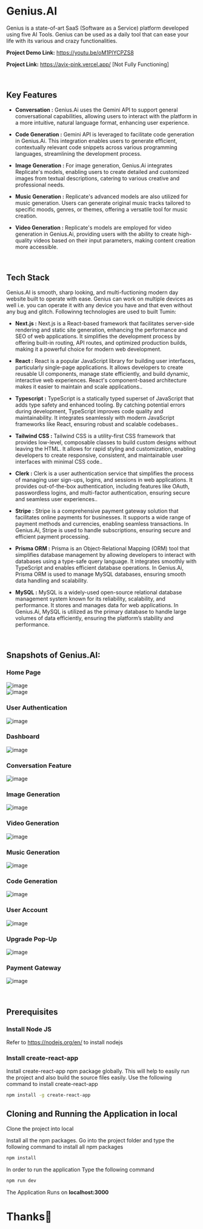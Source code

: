 # Genius.AI
Genius is a state-of-art SaaS (Software as a Service) platform developed using five AI Tools.
Genius can be used as a daily tool that can ease your life with its various and crazy functionalities.

**Project Demo Link:** https://youtu.be/oM1PlYCPZS8

**Project Link:** https://avix-pink.vercel.app/ [Not Fully Functioning]

<br>

## Key Features

- **Conversation :** Genius.Ai uses the Gemini API to support general conversational capabilities, allowing users to interact with the platform in a more intuitive, natural language format, enhancing user experience.

- **Code Generation :** Gemini API is leveraged to facilitate code generation in Genius.Ai. This integration enables users to generate efficient, contextually relevant code snippets across various programming languages, streamlining the development process.

- **Image Generation :** For image generation, Genius.Ai integrates Replicate's models, enabling users to create detailed and customized images from textual descriptions, catering to various creative and professional needs.

- **Music Generation :** Replicate's advanced models are also utilized for music generation. Users can generate original music tracks tailored to specific moods, genres, or themes, offering a versatile tool for music creation.

- **Video Generation :** Replicate's models are employed for video generation in Genius.Ai, providing users with the ability to create high-quality videos based on their input parameters, making content creation more accessible.

<br>

## Tech Stack
Genius.AI is smooth, sharp looking, and multi-fuctioning modern day website built to operate with ease. Genius can work on multiple devices as well i.e. you can operate it with any device you have and that even without any bug and glitch.
Followinng technologies are used to built Tumin: 

- **Next.js :** Next.js is a React-based framework that facilitates server-side rendering and static site generation, enhancing the performance and SEO of web applications. It simplifies the development process by offering built-in routing, API routes, and optimized production builds, making it a powerful choice for modern web development.

- **React :** React is a popular JavaScript library for building user interfaces, particularly single-page applications. It allows developers to create reusable UI components, manage state efficiently, and build dynamic, interactive web experiences. React's component-based architecture makes it easier to maintain and scale applications..

- **Typescript :** TypeScript is a statically typed superset of JavaScript that adds type safety and enhanced tooling. By catching potential errors during development, TypeScript improves code quality and maintainability. It integrates seamlessly with modern JavaScript frameworks like React, ensuring robust and scalable codebases..

- **Tailwind CSS :** Tailwind CSS is a utility-first CSS framework that provides low-level, composable classes to build custom designs without leaving the HTML. It allows for rapid styling and customization, enabling developers to create responsive, consistent, and maintainable user interfaces with minimal CSS code..

- **Clerk :** Clerk is a user authentication service that simplifies the process of managing user sign-ups, logins, and sessions in web applications. It provides out-of-the-box authentication, including features like OAuth, passwordless logins, and multi-factor authentication, ensuring secure and seamless user experiences.. 

- **Stripe :** Stripe is a comprehensive payment gateway solution that facilitates online payments for businesses. It supports a wide range of payment methods and currencies, enabling seamless transactions. In Genius.Ai, Stripe is used to handle subscriptions, ensuring secure and efficient payment processing.

- **Prisma ORM :** Prisma is an Object-Relational Mapping (ORM) tool that simplifies database management by allowing developers to interact with databases using a type-safe query language. It integrates smoothly with TypeScript and enables efficient database operations. In Genius.Ai, Prisma ORM is used to manage MySQL databases, ensuring smooth data handling and scalability.

- **MySQL :** MySQL is a widely-used open-source relational database management system known for its reliability, scalability, and performance. It stores and manages data for web applications. In Genius.Ai, MySQL is utilized as the primary database to handle large volumes of data efficiently, ensuring the platform’s stability and performance.

<br>

## Snapshots of Genius.AI:

### Home Page
![image](https://github.com/Avinash0308/AviX/blob/main/ReadMe_Images/HomePage.png)
<br>
![image](https://github.com/Avinash0308/AviX/blob/main/ReadMe_Images/Testimonials.png)

### User Authentication
![image](https://github.com/Avinash0308/AviX/blob/main/ReadMe_Images/UserAuthentication.png)

### Dashboard
![image](https://github.com/Avinash0308/AviX/blob/main/ReadMe_Images/Dashboard.png)

### Conversation Feature
![image](https://github.com/Avinash0308/AviX/blob/main/ReadMe_Images/Conversation.png)

### Image Generation
![image](https://github.com/Avinash0308/AviX/blob/main/ReadMe_Images/Image.png)

### Video Generation

![image](https://github.com/Avinash0308/AviX/blob/main/ReadMe_Images/Video.png)

### Music Generation
![image](https://github.com/Avinash0308/AviX/blob/main/ReadMe_Images/Music.png)

### Code Generation
![image](https://github.com/Avinash0308/AviX/blob/main/ReadMe_Images/Code.png)

### User Account
![image](https://github.com/Avinash0308/AviX/blob/main/ReadMe_Images/Account.png)

### Upgrade Pop-Up
![image](https://github.com/Avinash0308/AviX/blob/main/ReadMe_Images/Upgrade.png)

### Payment Gateway
![image](https://github.com/Avinash0308/AviX/blob/main/ReadMe_Images/Payment.png)

<br>

## Prerequisites

### Install Node JS
Refer to https://nodejs.org/en/ to install nodejs

### Install create-react-app
Install create-react-app npm package globally. This will help to easily run the project and also build the source files easily. Use the following command to install create-react-app

```bash
npm install -g create-react-app
```

## Cloning and Running the Application in local

Clone the project into local

Install all the npm packages. Go into the project folder and type the following command to install all npm packages

```bash
npm install
```

In order to run the application Type the following command

```bash
npm run dev
```

The Application Runs on **localhost:3000**

# Thanks💖
